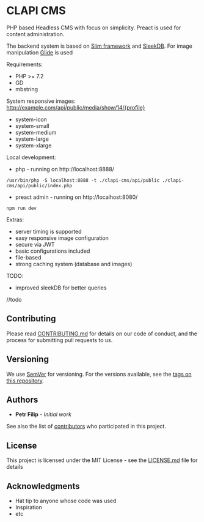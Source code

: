 # CLAPI CMS

PHP based Headless CMS with focus on simplicity. Preact is used for content administration.

The backend system is based on [Slim framework](http://www.slimframework.com/) and [SleekDB](https://sleekdb.github.io/). For image manipulation [Glide](http://glide.thephpleague.com/) is used 

Requirements:
- PHP >= 7.2
- GD
- mbstring

System responsive images:
http://example.com/api/public/media/show/14/{profile}
- system-icon
- system-small
- system-medium
- system-large
- system-xlarge

Local development:
- php - running on http://localhost:8888/
```
/usr/bin/php -S localhost:8888 -t ./clapi-cms/api/public ./clapi-cms/api/public/index.php
```

- preact admin - running on http://localhost:8080/
```
npm run dev
```

Extras:
- server timing is supported
- easy responsive image configuration
- secure via JWT
- basic configurations included
- file-based
- strong caching system (database and images)

TODO:
- improved sleekDB for better queries

 
//todo 

## Contributing

Please read [CONTRIBUTING.md](https://gist.github.com/PurpleBooth/b24679402957c63ec426) for details on our code of conduct, and the process for submitting pull requests to us.

## Versioning

We use [SemVer](http://semver.org/) for versioning. For the versions available, see the [tags on this repository](https://github.com/your/project/tags). 

## Authors

* **Petr Filip** - *Initial work* 

See also the list of [contributors](https://github.com/your/project/contributors) who participated in this project.

## License

This project is licensed under the MIT License - see the [LICENSE.md](LICENSE.md) file for details

## Acknowledgments

* Hat tip to anyone whose code was used
* Inspiration
* etc
